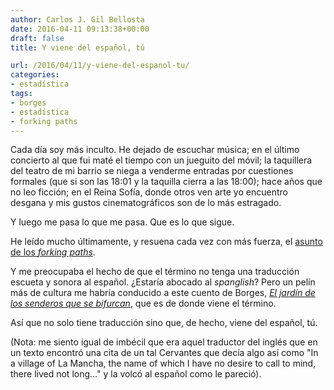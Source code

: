 ```yaml
---
author: Carlos J. Gil Bellosta
date: 2016-04-11 09:13:38+00:00
draft: false
title: Y viene del español, tú

url: /2016/04/11/y-viene-del-espanol-tu/
categories:
- estadística
tags:
- borges
- estadística
- forking paths
---
```


Cada día soy más inculto. He dejado de escuchar música; en el último concierto al que fui maté el tiempo con un jueguito del móvil; la taquillera del teatro de mi barrio se niega a venderme entradas por cuestiones formales (que si son las 18:01 y la taquilla cierra a las 18:00); hace años que no leo ficción; en el Reina Sofía, donde otros ven arte yo encuentro desgana y mis gustos cinematográficos son de lo más estragado.

Y luego me pasa lo que me pasa. Que es lo que sigue.

He leído mucho últimamente, y resuena cada vez con más fuerza, el [asunto de los _forking paths_](http://www.stat.columbia.edu/~gelman/research/unpublished/p_hacking.pdf).

Y me preocupaba el hecho de que el término no tenga una traducción escueta y sonora al español. ¿Estaría abocado al _spanglish_? Pero un pelín más de cultura me habría conducido a este cuento de Borges, [_El jardín de los senderos que se bifurcan_](https://es.wikipedia.org/wiki/El_jard%C3%ADn_de_senderos_que_se_bifurcan), que es de donde viene el término.

Así que no solo tiene traducción sino que, de hecho, viene del español, tú.

(Nota: me siento igual de imbécil que era aquel traductor del inglés que en un texto encontró una cita de un tal Cervantes que decía algo así como "In a village of La Mancha, the name of which I have no desire to call to mind, there lived not long..." y la volcó al español como le pareció).



